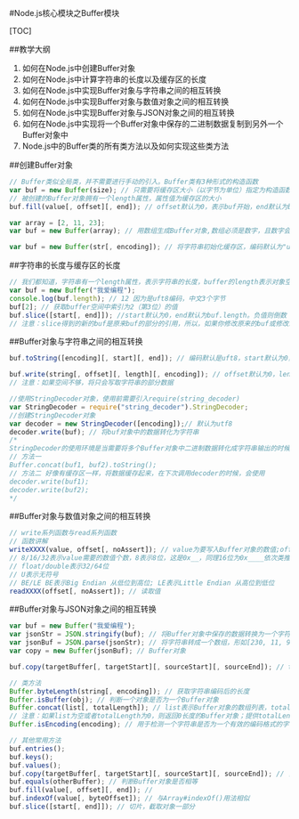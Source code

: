#Node.js核心模块之Buffer模块

[TOC]

##教学大纲

1. 如何在Node.js中创建Buffer对象
2. 如何在Node.js中计算字符串的长度以及缓存区的长度
3. 如何在Node.js中实现Buffer对象与字符串之间的相互转换
4. 如何在Node.js中实现Buffer对象与数值对象之间的相互转换
5. 如何在Node.js中实现Buffer对象与JSON对象之间的相互转换
6. 如何在Node.js中实现将一个Buffer对象中保存的二进制数据复制到另外一个Buffer对象中
7. Node.js中的Buffer类的所有类方法以及如何实现这些类方法

##创建Buffer对象

``` javascript
// Buffer类似全局类，并不需要进行手动的引入。Buffer类有3种形式的构造函数
var buf = new Buffer(size); // 只需要将缓存区大小（以字节为单位）指定为构造函数的参数
// 被创建的Buffer对象拥有一个length属性，属性值为缓存区的大小
buf.fill(value[, offset][, end]); // offset默认为0，表示buf开始，end默认为buf.length表示结尾

var array = [2, 11, 23];
var buf = new Buffer(array); // 用数组生成Buffer对象,数组必须是数字，且数字会被转成16进制

var buf = new Buffer(str[, encoding]); // 将字符串初始化缓存区，编码默认为"utf8",编码还支持"ascii", "base64", "hex"
```



##字符串的长度与缓存区的长度

``` javascript
// 我们都知道，字符串有一个length属性，表示字符串的长度，buffer的length表示对象空间大小
var buf = new Buffer("我爱编程");
console.log(buf.length); // 12 因为是uft8编码，中文3个字节
buf[2]; // 获取buffer空间中索引为2（第3位）的值
buf.slice([start[, end]]); //start默认为0，end默认为buf.length。负值则倒数
// 注意：slice得到的新的buf是原来buf的部分的引用，所以，如果你修改原来的buf或修改新的buf则会造成数据的不一致
```



##Buffer对象与字符串之间的相互转换

``` javascript
buf.toString([encoding][, start][, end]); // 编码默认是uft8，start默认为0， end默认为buf.length

buf.write(string[, offset][, length][, encoding]); // offset默认为0，length默认为(buf.length-offset)，encoding默认为utf8。
// 注意：如果空间不够，将只会写取字符串的部分数据

//使用StringDecoder对象，使用前需要引入require(string_decoder)
var StringDecoder = require("string_decoder").StringDecoder;
//创建StringDecoder对象
var decoder = new StringDecoder([encoding]);// 默认为utf8
decoder.write(buf); // 将buf对象中的数据转化为字符串
/* 
StringDecoder的使用环境是当需要将多个Buffer对象中二进制数据转化成字符串输出的时候有用。有时候由于多个Buffer对象中字符串个数不完整会输出乱码，我们可以通过2种方式处理
// 方法一
Buffer.concat(buf1, buf2).toString();
// 方法二 好像有缓存区一样，将数据缓存起来，在下次调用decoder的时候，会使用
decoder.write(buf1);
decoder.write(buf2);
*/
```



##Buffer对象与数值对象之间的相互转换

``` javascript
// write系列函数与read系列函数
// 函数讲解
writeXXXX(value, offset[, noAssert]); // value为要写入Buffer对象的数值;offset为偏移值;noAssert为boolean值，默认为false表示有错误提示
// 8/16/32表示value需要的数值个数，8表示8位，这是0x__，同理16位为0x____依次类推
// float/double表示32/64位
// U表示无符号
// BE/LE BE表示Big Endian 从低位到高位; LE表示Little Endian 从高位到低位
readXXXX(offset[, noAssert]); // 读取值
```



##Buffer对象与JSON对象之间的相互转换

``` javascript
var buf = new Buffer("我爱编程");
var jsonStr = JSON.stringify(buf); // 将Buffer对象中保存的数据转换为一个字符串，形如'[230, 11, 9, 143, 79....]'
var jsonBuf = JSON.parse(jsonStr); // 将字符串转成一个数组，形如[230, 11, 9, 143, 79....]
var copy = new Buffer(jsonBuf); // Buffer对象

buf.copy(targetBuffer[, targetStart][, sourceStart][, sourceEnd]); // targetStart默认为0; sourceStart默认为0; sourceEnd默认为buf.length。用于将buffer数据从一个对象拷贝到另一个对象

// 类方法
Buffer.byteLength(string[, encoding]); // 获取字符串编码后的长度
Buffer.isBuffer(obj); // 判断一个对象是否为一个Buffer对象
Buffer.concat(list[, totalLength]); // list表示Buffer对象的数组列表，totalLength表示连接后的Buffer对象的长度。
// 注意：如果list为空或者totalLength为0，则返回0长度的Buffer对象；提供totalLength将会提升性能
Buffer.isEncoding(encoding); // 用于检测一个字符串是否为一个有效的编码格式的字符串

// 其他常用方法
buf.entries();
buf.keys();
buf.values();
buf.copy(targetBuffer[, targetStart][, sourceStart][, sourceEnd]); // 复制Buffer对象
buf.equals(otherBuffer); // 判断Buffer对象是否相等
buf.fill(value[, offset][, end]); // 
buf.indexOf(value[, byteOffset]); // 与Array#indexOf()用法相似
buf.slice([start[, end]]); // 切片，截取对象一部分
```